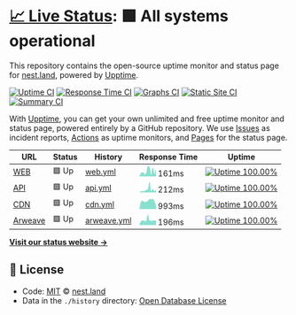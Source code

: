 # [📈 Live Status](https://status.nest.land): <!--live status--> **🟩 All systems operational**

This repository contains the open-source uptime monitor and status page for [nest.land](https://nest.land), powered by [Upptime](https://github.com/upptime/upptime).

[![Uptime CI](https://github.com/koj-co/upptime/workflows/Uptime%20CI/badge.svg)](https://github.com/koj-co/upptime/actions?query=workflow%3A%22Uptime+CI%22)
[![Response Time CI](https://github.com/koj-co/upptime/workflows/Response%20Time%20CI/badge.svg)](https://github.com/koj-co/upptime/actions?query=workflow%3A%22Response+Time+CI%22)
[![Graphs CI](https://github.com/koj-co/upptime/workflows/Graphs%20CI/badge.svg)](https://github.com/koj-co/upptime/actions?query=workflow%3A%22Graphs+CI%22)
[![Static Site CI](https://github.com/koj-co/upptime/workflows/Static%20Site%20CI/badge.svg)](https://github.com/koj-co/upptime/actions?query=workflow%3A%22Static+Site+CI%22)
[![Summary CI](https://github.com/koj-co/upptime/workflows/Summary%20CI/badge.svg)](https://github.com/koj-co/upptime/actions?query=workflow%3A%22Summary+CI%22)

With [Upptime](https://upptime.js.org), you can get your own unlimited and free uptime monitor and status page, powered entirely by a GitHub repository. We use [Issues](https://github.com/nestdotland/status/issues) as incident reports, [Actions](https://github.com/nestdotland/status/actions) as uptime monitors, and [Pages](https://status.nest.land) for the status page.

<!--start: status pages-->
<!-- This summary is generated by Upptime (https://github.com/upptime/upptime) -->
<!-- Do not edit this manually, your changes will be overwritten -->

| URL                                                                                                                                          | Status | History                                                                                 | Response Time                                                                | Uptime                                                                                                                                                                                                   |
| -------------------------------------------------------------------------------------------------------------------------------------------- | ------ | --------------------------------------------------------------------------------------- | ---------------------------------------------------------------------------- | -------------------------------------------------------------------------------------------------------------------------------------------------------------------------------------------------------- |
| [WEB](https://nest.land/package/std/files/flags/mod.ts)                                                                                      | 🟩 Up  | [web.yml](https://github.com/nestdotland/status/commits/master/history/web.yml)         | <img alt="Response time graph" src="./graphs/web.png" height="20"> 161ms     | [![Uptime 100.00%](https://img.shields.io/endpoint?url=https%3A%2F%2Fraw.githubusercontent.com%2Fnestdotland%2Fstatus%2Fmaster%2Fapi%2Fweb%2Fuptime.json)](https://status.nest.land/history/web)         |
| [API](https://x.nest.land/api/package/std/0.75.0)                                                                                            | 🟩 Up  | [api.yml](https://github.com/nestdotland/status/commits/master/history/api.yml)         | <img alt="Response time graph" src="./graphs/api.png" height="20"> 212ms     | [![Uptime 100.00%](https://img.shields.io/endpoint?url=https%3A%2F%2Fraw.githubusercontent.com%2Fnestdotland%2Fstatus%2Fmaster%2Fapi%2Fapi%2Fuptime.json)](https://status.nest.land/history/api)         |
| [CDN](https://x.nest.land/std@0.75.0/flags/mod.ts)                                                                                           | 🟩 Up  | [cdn.yml](https://github.com/nestdotland/status/commits/master/history/cdn.yml)         | <img alt="Response time graph" src="./graphs/cdn.png" height="20"> 993ms     | [![Uptime 100.00%](https://img.shields.io/endpoint?url=https%3A%2F%2Fraw.githubusercontent.com%2Fnestdotland%2Fstatus%2Fmaster%2Fapi%2Fcdn%2Fuptime.json)](https://status.nest.land/history/cdn)         |
| [Arweave](https://y2dkomn4abqiffiuvhrfhuqynbu4det55c3uipi4gyvvntorwfoa.arweave.net/xoanMbwAYIKVFKniU9IYaGnBkn3ot0Q9HDYrVs3RsVw/flags/mod.ts) | 🟩 Up  | [arweave.yml](https://github.com/nestdotland/status/commits/master/history/arweave.yml) | <img alt="Response time graph" src="./graphs/arweave.png" height="20"> 196ms | [![Uptime 100.00%](https://img.shields.io/endpoint?url=https%3A%2F%2Fraw.githubusercontent.com%2Fnestdotland%2Fstatus%2Fmaster%2Fapi%2Farweave%2Fuptime.json)](https://status.nest.land/history/arweave) |

<!--end: status pages-->

[**Visit our status website →**](https://status.nest.land)

## 📄 License

- Code: [MIT](./LICENSE) © [nest.land](https://nest.land)
- Data in the `./history` directory: [Open Database License](https://opendatacommons.org/licenses/odbl/1-0/)
